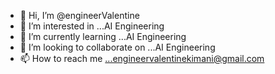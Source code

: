 - 👋 Hi, I’m @engineerValentine
- 👀 I’m interested in ...AI Engineering
- 🌱 I’m currently learning ...AI Engineering
- 💞️ I’m looking to collaborate on ...AI Engineering
- 📫 How to reach me ...engineervalentinekimani@gmail.com

<!---
engineerValentine/engineerValentine is a ✨ special ✨ repository because its `README.md` (this file) appears on your GitHub profile.
You can click the Preview link to take a look at your changes.
--->
